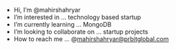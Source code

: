 - Hi, I’m @mahirshahryar 
- I’m interested in ... technology based startup
- I’m currently learning ... MongoDB
- I’m looking to collaborate on ... startup projects
- How to reach me ... @mahirshahryar@prbitglobal.com 

<!---
mahirshahryar/mahirshahryar is a ✨ special ✨ repository because its `README.md` (this file) appears on your GitHub profile.
You can click the Preview link to take a look at your changes.
--->

